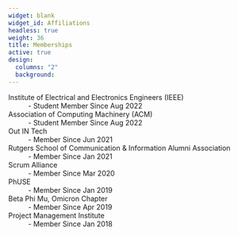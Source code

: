 ```yaml
---
widget: blank
widget_id: Affiliations
headless: true
weight: 36
title: Memberships
active: true
design:
  columns: "2"
  background:
---
```

<dl>
   <dt>Institute of Electrical and Electronics Engineers (IEEE)</dt>
  <dd>- Student Member Since Aug 2022</dd>
  <dt>Association of Computing Machinery (ACM)</dt>
  <dd>- Student Member Since Aug 2022</dd>
  <dt>Out IN Tech</dt>
  <dd>- Member Since Jun 2021</dd>		         
   <dt>Rutgers School of Communication & Information Alumni Association</dt>
  <dd>- Member Since Jan 2021</dd>
   <dt>Scrum Alliance</dt>
  <dd>- Member Since Mar 2020</dd>
   <dt>PhUSE</dt>
  <dd>- Member Since Jan 2019</dd>
  <dt>Beta Phi Mu, Omicron Chapter</dt>
  <dd>- Member Since Apr 2019</dd>
  <dt>  Project Management Institute</dt>
  <dd>- Member Since Jan 2018</dd>
</dl>

